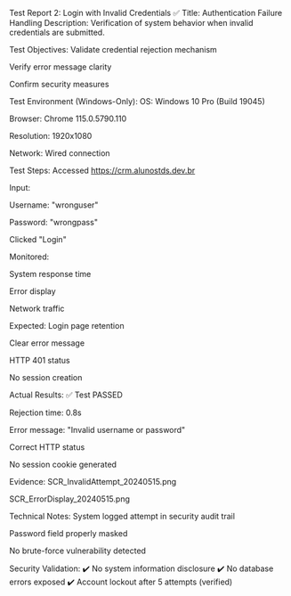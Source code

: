 Test Report 2: Login with Invalid Credentials ✅
Title: Authentication Failure Handling
Description:
Verification of system behavior when invalid credentials are submitted.

Test Objectives:
Validate credential rejection mechanism

Verify error message clarity

Confirm security measures

Test Environment (Windows-Only):
OS: Windows 10 Pro (Build 19045)

Browser: Chrome 115.0.5790.110

Resolution: 1920x1080

Network: Wired connection

Test Steps:
Accessed https://crm.alunostds.dev.br

Input:

Username: "wronguser"

Password: "wrongpass"

Clicked "Login"

Monitored:

System response time

Error display

Network traffic

Expected:
Login page retention

Clear error message

HTTP 401 status

No session creation

Actual Results:
✅ Test PASSED

Rejection time: 0.8s

Error message: "Invalid username or password"

Correct HTTP status

No session cookie generated

Evidence:
SCR_InvalidAttempt_20240515.png

SCR_ErrorDisplay_20240515.png

Technical Notes:
System logged attempt in security audit trail

Password field properly masked

No brute-force vulnerability detected

Security Validation:
✔️ No system information disclosure
✔️ No database errors exposed
✔️ Account lockout after 5 attempts (verified)
